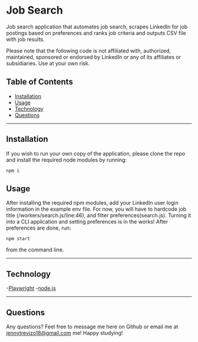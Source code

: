 # Job Search

Job search application that automates job search, scrapes LinkedIn for job postings based on preferences and ranks job criteria and outputs CSV file with job results.

Please note that the following code is not affiliated with, authorized, maintained, sponsored or endorsed by LinkedIn or any of its affiliates or subsidiaries. Use at your own risk.

## Table of Contents

- [Installation](#installation)
- [Usage](#usage)
- [Technology](#technology)
- [Questions](#questions)

---

## Installation

If you wish to run your own copy of the application, please clone the repo and install the required node modules by running:

```
npm i
```

## Usage

After installing the required npm modules, add your LinkedIn user login information in the example env file. For now, you will have to hardcode job title (/workers/search.js/line:46), and filter preferences(search.js). Turning it into a CLI application and setting preferences is in the works! After preferences are done, run:

```
npm start
```

from the command line.

---

## Technology
-[Playwright](https://playwright.dev/)
-[node.js](https://nodejs.org/en)

---

## Questions
Any questions? Feel free to message me here on Github or email me at jennytrevizo18@gmail.com me! Happy studying!

